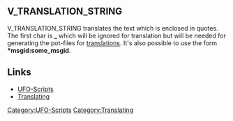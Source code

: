 ## V_TRANSLATION_STRING

V_TRANSLATION_STRING translates the text which is enclosed in quotes.
The first char is **_** which will be ignored for translation but will
be needed for generating the pot-files for
[translations](Translating "wikilink"). It's also possible to use the
form **\*msgid:some_msgid**.

## Links

- [UFO-Scripts](UFO-Scripts "wikilink")
- [Translating](Translating "wikilink")

[Category:UFO-Scripts](Category:UFO-Scripts "wikilink")
[Category:Translating](Category:Translating "wikilink")